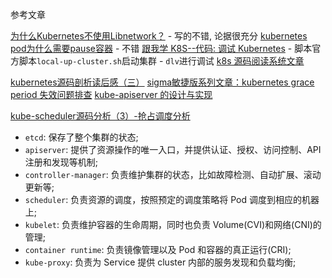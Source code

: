参考文章

[为什么Kubernetes不使用Libnetwork？](http://dockone.io/article/973)
    - 写的不错, 论据很充分
[kubernetes pod为什么需要pause容器](https://blog.csdn.net/lywzgzl/article/details/100625594)
    - 不错
[跟我学 K8S--代码: 调试 Kubernetes](https://segmentfault.com/a/1190000015807702)
    - 脚本官方脚本`local-up-cluster.sh`启动集群
    - `dlv`进行调试
[k8s 源码阅读系统文章](https://chenxy.blog.csdn.net/category_6361923.html)

[kubernetes源码剖析读后感（三）](https://blog.csdn.net/weixin_45413603/article/details/107170116)
[sigma敏捷版系列文章：kubernetes grace period 失效问题排查](https://developer.aliyun.com/article/609813)
[kube-apiserver 的设计与实现](https://www.jianshu.com/p/7100880a8858)

[kube-scheduler源码分析（3）-抢占调度分析](https://blog.csdn.net/kyle18826138721/article/details/123306546)

- `etcd`: 保存了整个集群的状态;
- `apiserver`: 提供了资源操作的唯一入口，并提供认证、授权、访问控制、API 注册和发现等机制;
- `controller-manager`: 负责维护集群的状态，比如故障检测、自动扩展、滚动更新等;
- `scheduler`: 负责资源的调度，按照预定的调度策略将 Pod 调度到相应的机器上;
- `kubelet`: 负责维护容器的生命周期，同时也负责 Volume(CVI)和网络(CNI)的管理;
- `container runtime`: 负责镜像管理以及 Pod 和容器的真正运行(CRI);
- `kube-proxy`: 负责为 Service 提供 cluster 内部的服务发现和负载均衡;
